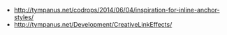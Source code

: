 - http://tympanus.net/codrops/2014/06/04/inspiration-for-inline-anchor-styles/
- http://tympanus.net/Development/CreativeLinkEffects/
